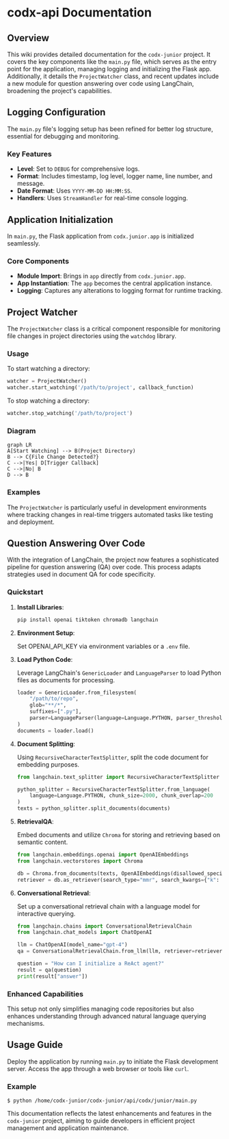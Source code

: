# codx-api Documentation

## Overview

This wiki provides detailed documentation for the `codx-junior` project. It covers the key components like the `main.py` file, which serves as the entry point for the application, managing logging and initializing the Flask app. Additionally, it details the `ProjectWatcher` class, and recent updates include a new module for question answering over code using LangChain, broadening the project's capabilities.

## Logging Configuration

The `main.py` file's logging setup has been refined for better log structure, essential for debugging and monitoring.

### Key Features

- **Level**: Set to `DEBUG` for comprehensive logs.
- **Format**: Includes timestamp, log level, logger name, line number, and message.
- **Date Format**: Uses `YYYY-MM-DD HH:MM:SS`.
- **Handlers**: Uses `StreamHandler` for real-time console logging.

## Application Initialization

In `main.py`, the Flask application from `codx.junior.app` is initialized seamlessly.

### Core Components

- **Module Import**: Brings in `app` directly from `codx.junior.app`.
- **App Instantiation**: The `app` becomes the central application instance.
- **Logging**: Captures any alterations to logging format for runtime tracking.

## Project Watcher

The `ProjectWatcher` class is a critical component responsible for monitoring file changes in project directories using the `watchdog` library.

### Usage

To start watching a directory:
```python
watcher = ProjectWatcher()
watcher.start_watching('/path/to/project', callback_function)
```

To stop watching a directory:
```python
watcher.stop_watching('/path/to/project')
```

### Diagram
```mermaid
graph LR
A[Start Watching] --> B(Project Directory)
B --> C{File Change Detected?}
C -->|Yes| D[Trigger Callback]
C -->|No| B
D --> B
```

### Examples

The `ProjectWatcher` is particularly useful in development environments where tracking changes in real-time triggers automated tasks like testing and deployment.

## Question Answering Over Code

With the integration of LangChain, the project now features a sophisticated pipeline for question answering (QA) over code. This process adapts strategies used in document QA for code specificity.

### Quickstart

1. **Install Libraries**:

   ```bash
   pip install openai tiktoken chromadb langchain
   ```

2. **Environment Setup**:

   Set OPENAI_API_KEY via environment variables or a `.env` file.

3. **Load Python Code**:

   Leverage LangChain's `GenericLoader` and `LanguageParser` to load Python files as documents for processing.

   ```python
   loader = GenericLoader.from_filesystem(
       "/path/to/repo",
       glob="**/*",
       suffixes=[".py"],
       parser=LanguageParser(language=Language.PYTHON, parser_threshold=500)
   )
   documents = loader.load()
   ```

4. **Document Splitting**:

   Using `RecursiveCharacterTextSplitter`, split the code document for embedding purposes.

   ```python
   from langchain.text_splitter import RecursiveCharacterTextSplitter
   
   python_splitter = RecursiveCharacterTextSplitter.from_language(
       language=Language.PYTHON, chunk_size=2000, chunk_overlap=200
   )
   texts = python_splitter.split_documents(documents)
   ```

5. **RetrievalQA**:

   Embed documents and utilize `Chroma` for storing and retrieving based on semantic content.

   ```python
   from langchain.embeddings.openai import OpenAIEmbeddings
   from langchain.vectorstores import Chroma

   db = Chroma.from_documents(texts, OpenAIEmbeddings(disallowed_special=()))
   retriever = db.as_retriever(search_type="mmr", search_kwargs={"k": 8})
   ```

6. **Conversational Retrieval**:

   Set up a conversational retrieval chain with a language model for interactive querying.

   ```python
   from langchain.chains import ConversationalRetrievalChain
   from langchain.chat_models import ChatOpenAI

   llm = ChatOpenAI(model_name="gpt-4")
   qa = ConversationalRetrievalChain.from_llm(llm, retriever=retriever)
   
   question = "How can I initialize a ReAct agent?"
   result = qa(question)
   print(result["answer"])
   ```

### Enhanced Capabilities

This setup not only simplifies managing code repositories but also enhances understanding through advanced natural language querying mechanisms.

## Usage Guide

Deploy the application by running `main.py` to initiate the Flask development server. Access the app through a web browser or tools like `curl`.

### Example

```shell
$ python /home/codx-junior/codx-junior/api/codx/junior/main.py
```

This documentation reflects the latest enhancements and features in the `codx-junior` project, aiming to guide developers in efficient project management and application maintenance.